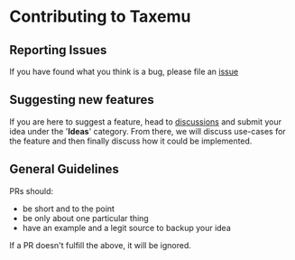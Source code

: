 # Contributing to Taxemu

## Reporting Issues

If you have found what you think is a bug, please file an [issue](https://github.com/raptisj/taxemu/issues)

## Suggesting new features

If you are here to suggest a feature, head to [discussions](https://github.com/raptisj/taxemu/discussions/new/choose) and submit your idea under the '**Ideas**' category. From there, we will discuss use-cases for the feature and then finally discuss how it could be implemented.

## General Guidelines

PRs should:
- be short and to the point
- be only about one particular thing
- have an example and a legit source to backup your idea

If a PR doesn't fulfill the above, it will be ignored.
